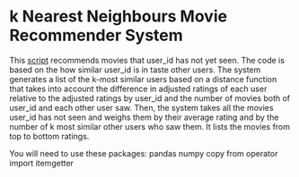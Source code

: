 # k Nearest Neighbours Movie Recommender System
This [script](https://github.com/srotberg/movie_k_nearest_neighbours_recommender_system/blob/master/k-nearest_neighbours_recommender_system_example.py) recommends movies that user_id has not yet seen. The code is based 
on the how similar user_id is in taste other users. The system generates a list of the k-most similar users based on a distance function that takes into account the difference in adjusted ratings of each user relative to the adjusted ratings by user_id and the number of movies both of user_id and each other user saw. Then, the system takes all the movies user_id has not seen and weighs them by their average rating and by the number of k most similar other users who saw them. It lists the movies from top to bottom ratings.

You will need to use these packages:
pandas
numpy
copy
from operator import itemgetter
